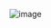 ![image](https://user-images.githubusercontent.com/68229317/175135746-21013605-7a09-4028-8e67-6186c95991fa.png)
